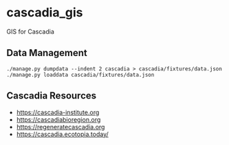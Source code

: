 # cascadia_gis
GIS for Cascadia

## Data Management

```
./manage.py dumpdata --indent 2 cascadia > cascadia/fixtures/data.json
./manage.py loaddata cascadia/fixtures/data.json 
```

## Cascadia Resources
 - https://cascadia-institute.org
 - https://cascadiabioregion.org
 - https://regeneratecascadia.org
 - https://cascadia.ecotopia.today/
